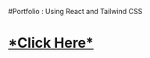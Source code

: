 #Portfolio : Using React and Tailwind CSS
<h1><a href="https://vaishnaviphirkojportfolio.netlify.app/">*Click Here*</a></h1>



























